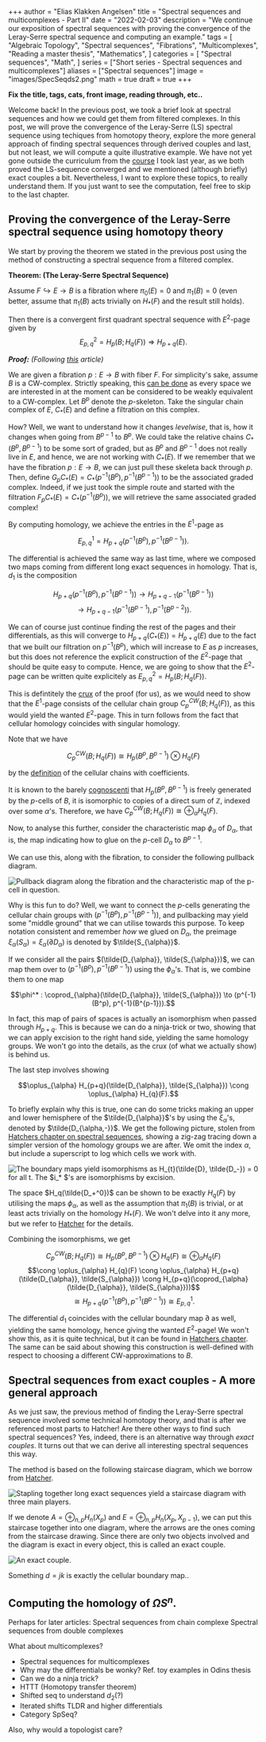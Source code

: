 +++
author = "Elias Klakken Angelsen"
title = "Spectral sequences and multicomplexes - Part II"
date = "2022-02-03"
description = "We continue our exposition of spectral sequences with proving the convergence of the Leray-Serre spectral sequence and computing an example."
tags = [
    "Algebraic Topology",
    "Spectral sequences",
    "Fibrations",
    "Multicomplexes",
    "Reading a master thesis",
    "Mathematics",
]
categories = [
    "Spectral sequences",
    "Math",
]
series = ["Short series - Spectral sequences and multicomplexes"]
aliases = ["Spectral sequences"]
image = "images/SpecSeqds2.png"
math = true
draft = true
+++

**Fix the title, tags, cats, front image, reading through, etc..**

Welcome back! In the previous post, we took a brief look at spectral sequences and how we could get them from filtered complexes.
In this post, we will prove the convergence of the Leray-Serre (LS) spectral sequence using techiques from homotopy theory, explore the more general approach of finding spectral sequences through derived couples and last, but not least, we will compute a quite illustrative example.
We have not yet gone outside the curriculum from the [course](https://wiki.math.ntnu.no/ma3408/2021v/start) I took last year, as we both proved the LS-sequence converged and we mentioned (although briefly) exact couples a bit. Nevertheless, I want to explore these topics, to really understand them.
If you just want to see the computation, feel free to skip to the last chapter.










## Proving the convergence of the Leray-Serre spectral sequence using homotopy theory
We start by proving the theorem we stated in the previous post using the method of constructing a spectral sequence from a filtered complex.

**Theorem: (The Leray-Serre Spectral Sequence)**

Assume $F \hookrightarrow E \to B$ is a fibration where $\pi_0(E) = 0$ and $\pi_1(B)=0$ (even better, assume that $\pi_1(B)$ acts trivially on $H_*(F)$ and the result still holds).

Then there is a convergent first quadrant spectral sequence with $E^2$-page given by
$$ E^2_{p,q} = H_p(B;H_q(F)) \Rightarrow H_{p+q}(E).$$

***Proof:** (Following [this](https://r0hilp.github.io/assets/docs/serre_spectral_sequence.pdf) article)*

We are given a fibration $p: E \to B$ with fiber $F$. For simplicity's sake, assume $B$ is a CW-complex. Strictly speaking, this [can be done](https://pi.math.cornell.edu/~hatcher/AT/AT-CWapprox.pdf) as every space we are interested in at the moment can be considered to be weakly equivalent to a CW-complex.
Let $B^p$ denote the $p$-skeleton. Take the singular chain complex of $E$, $C_* (E)$ and define a filtration on this complex. 

How? Well, we want to understand how it changes *levelwise*, that is, how it changes when going from $B^{p-1}$ to $B^{p}$. 
We could take the relative chains $C_* (B^p,B^{p-1})$ to be some sort of graded, but as $B^p$ and $B^{p-1}$ does not really live in $E$, and hence, we are not working with $C_* (E)$. If we remember that we have the fibration $p: E \to B$, we can just pull these skeleta back through $p$.
Then, define $G_pC_* (E) = C_* (p^{-1}(B^p),p^{-1}(B^{p-1}))$ to be the associated graded complex. Indeed, if we just took the simple route and started with the filtration $F_pC_* (E) = C_* (p^{-1}(B^p))$, we will retrieve the same associated graded complex!

By computing homology, we achieve the entries in the $E^1$-page as

$$E_{p, q}^{1}=H_{p+q}\left(p^{-1}\left(B^p\right), p^{-1}\left(B^{p-1}\right)\right).$$

The differential is achieved the same way as last time, where we composed two maps coming from different long exact sequences in homology. That is, $d_1$ is the composition

$$H_{p+q}\left(p^{-1}\left(B^{p}\right), p^{-1}\left(B^{p-1}\right)\right) \rightarrow H_{p+q-1}\left(p^{-1}\left(B^{p-1}\right)\right)$$
$$ \rightarrow H_{p+q-1}\left(p^{-1}\left(B^{p-1}\right), p^{-1}\left(B^{p-2}\right)\right).$$

We can of course just continue finding the rest of the pages and their differentials, as this will converge to $H_{p+q}(C_* (E)) = H_{p+q}(E)$ due to the fact that we built our filtration on $p^{-1}(B^p)$, which will increase to $E$ as $p$ increases, 
but this does not reference the explicit construction of the $E^2$-page that should be quite easy to compute. 
Hence, we are going to show that the $E^2$-page can be written quite explicitely as $E^2_{p,q} = H_p(B;H_q(F))$.

This is defintitely the [crux](https://en.wikipedia.org/wiki/Crux_(climbing)) of the proof (for us), as we would need to show that the $E^1$-page consists of the cellular chain group $C_{p}^{C W}\left(B ; H_{q}(F)\right)$, as this would yield the wanted $E^2$-page.
This in turn follows from the fact that cellular homology coincides with singular homology.

Note that we have 

$$C_p^{CW}(B;H_q(F)) \cong H_p(B^p, B^{p-1}) \otimes H_q(F) $$

by the [definition](https://topospaces.subwiki.org/wiki/Cellular_chain_complex) of the cellular chains with coefficients.

It is known to the barely [cognoscenti](https://www.dictionary.com/browse/cognoscenti) that $H_p(B^p, B^{p-1})$ is freely generated by the $p$-cells of $B$, it is isomorphic to copies of a direct sum of $\mathbb{Z}$, indexed over some $\alpha$'s.
Therefore, we have $C_p^{CW}(B;H_q(F)) \cong \oplus_{\alpha}H_q(F)$.

Now, to analyse this further, consider the characteristic map $\phi_{\alpha}$ of $D_{\alpha}$, that is, the map indicating how to glue on the $p$-cell $D_{\alpha}$ to $B^{p-1}$.

We can use this, along with the fibration, to consider the following pullback diagram.

![Pullback diagram along the fibration and the characteristic map of the $p$-cell in question.](images/pb-diag.png)

Why is this fun to do? Well, we want to connect the $p$-cells generating the cellular chain groups with $(p^{-1}(B^p), p^{-1}(B^{p-1}))$, and pullbacking may yield some "middle ground" that we can utilise towards this purpose.
To keep notation consistent and remember *how* we glued on $D_{\alpha}$, the preimage $\xi_{\alpha}(S_{\alpha}) = \xi_{\alpha}(\partial D_{\alpha})$ is denoted by $\tilde{S_{\alpha}}$.

If we consider all the pairs $(\tilde{D_{\alpha}}, \tilde{S_{\alpha}})$, we can map them over to $(p^{-1}(B^p), p^{-1}(B^{p-1}))$ using the $\phi_{\alpha}$'s.
That is, we combine them to one map 

$$\phi^* : \coprod_{\alpha}(\tilde{D_{\alpha}}, \tilde{S_{\alpha}}) \to (p^{-1}(B^p), p^{-1}(B^{p-1})).$$


In fact, this map of pairs of spaces is actually an isomorphism when passed through $H_{p+q}$.
This is because we can do a ninja-trick or two, showing that we can apply excision to the right hand side, yielding the same homology groups. We won't go into the details, as the crux (of what we actually show) is behind us.

The last step involves showing

$$\oplus_{\alpha}  H_{p+q}(\tilde{D_{\alpha}}, \tilde{S_{\alpha}}) \cong \oplus_{\alpha} H_{q}(F).$$

To briefly explain why this is true, one can do some tricks making an upper and lower hemisphere of the $\tilde{D_{\alpha}}$'s by using the $\xi_{\alpha}$'s, denoted by $\tilde{D_{\alpha,-}}$.
We get the following picture, stolen from [Hatchers chapter on spectral sequences](https://pi.math.cornell.edu/~hatcher/AT/ATch5.pdf), showing a zig-zag tracing down a simpler version of the homology groups we are after. 
We omit the index $\alpha$, but include a superscript to log which cells we work with.

![The boundary maps yield isomorphisms as $H_{t}(\tilde{D}, \tilde{D_-}) = 0$ for all $t$. The $i_* $'s are isomorphisms by excision.](images/ZigZagHatcher.png)

The space $H_q(\tilde{D_+^0})$ can be shown to be exactly $H_q(F)$ by utilising the maps $\phi_{\alpha}$, as well as the assumption that $\pi_1(B)$ is trivial, or at least acts trivially on the homology $H_* (F)$.
We won't delve into it any more, but we refer to [Hatcher](https://pi.math.cornell.edu/~hatcher/AT/ATch5.pdf) for the details.

Combining the isomorphisms, we get 

$$C_p^{CW}(B;H_q(F)) \cong H_p(B^p, B^{p-1}) \otimes H_q(F) \cong \oplus_{\alpha}H_q(F)$$
$$\cong \oplus_{\alpha} H_{q}(F) \cong \oplus_{\alpha}  H_{p+q}(\tilde{D_{\alpha}}, \tilde{S_{\alpha}}) \cong  H_{p+q}(\coprod_{\alpha}(\tilde{D_{\alpha}}, \tilde{S_{\alpha}}))$$
$$ \cong H_{p+q}(p^{-1}(B^p), p^{-1}(B^{p-1})) \cong E_{p,q}^1.$$

The differential $d_1$ coincides with the cellular boundary map $\partial$ as well, yielding the same homology, hence giving the wanted $E^2$-page!
We won't show this, as it is quite technical, but it can be found in [Hatchers chapter](https://pi.math.cornell.edu/~hatcher/AT/ATch5.pdf). 
The same can be said about showing this construction is well-defined with respect to choosing a different CW-approximations to $B$.













## Spectral sequences from exact couples - A more general approach
As we just saw, the previous method of finding the Leray-Serre spectral sequence involved some technical homotopy theory, and that is after we referenced most parts to Hatcher!
Are there other ways to find such spectral sequences? Yes, indeed, there is an alternative way through *exact couples*. 
It turns out that we can derive all interesting spectral sequences this way.

The method is based on the following staircase diagram, which we borrow from [Hatcher](https://pi.math.cornell.edu/~hatcher/AT/ATch5.pdf).

![Stapling together long exact sequences yield a staircase diagram with three main players.](images/StaircaseHatcher.png)

If we denote $A = \oplus_{n,p} H_n(X_p)$ and $E = \oplus_{n,p} H_n(X_p,X_{p-1})$, we can put this staircase together into one diagram, where the arrows are the ones coming from the staircase drawing. 
Since there are only two objects involved and the diagram is exact in every object, this is called an exact couple.

![An exact couple.](images/ExactCouple.png)

Something $d=jk$ is exactly the cellular boundary map..








## Computing the homology of $\Omega S^n$.






















Perhaps for later articles:
Spectral sequences from chain complexe
Spectral sequences from double complexes

What about multicomplexes?


* Spectral sequences for multicomplexes
* Why may the differentials be wonky? Ref. toy examples in Odins thesis
* Can we do a ninja trick?
* HTTT (Homotopy transfer theorem)
* Shifted seq to understand $d_2$(?)
* Iterated shifts TLDR and higher differentials
* Category SpSeq?

Also, why would a topologist care?